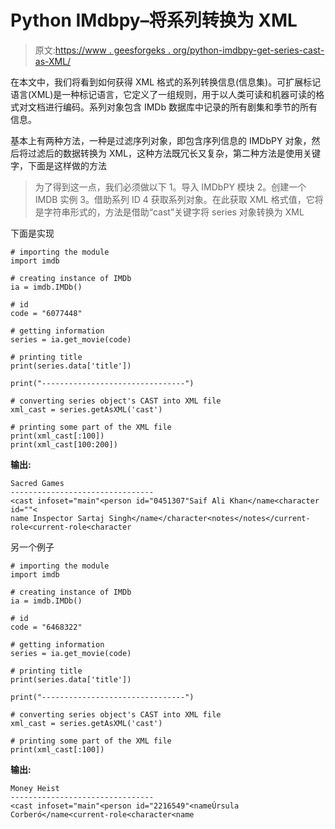 # Python IMdbpy–将系列转换为 XML

> 原文:[https://www . geesforgeks . org/python-imdbpy-get-series-cast-as-XML/](https://www.geeksforgeeks.org/python-imdbpy-getting-series-cast-as-xml/)

在本文中，我们将看到如何获得 XML 格式的系列转换信息(信息集)。可扩展标记语言(XML)是一种标记语言，它定义了一组规则，用于以人类可读和机器可读的格式对文档进行编码。系列对象包含 IMDb 数据库中记录的所有剧集和季节的所有信息。

基本上有两种方法，一种是过滤序列对象，即包含序列信息的 IMDbPY 对象，然后将过滤后的数据转换为 XML，这种方法既冗长又复杂，第二种方法是使用关键字，下面是这样做的方法

> 为了得到这一点，我们必须做以下
> 1。导入 IMDbPY 模块
> 2。创建一个 IMDB 实例
> 3。借助系列 ID
> 4 获取系列对象。在此获取 XML 格式值，它将是字符串形式的，方法是借助“cast”关键字将 series 对象转换为 XML

下面是实现

```
# importing the module
import imdb

# creating instance of IMDb
ia = imdb.IMDb()

# id 
code = "6077448"

# getting information 
series = ia.get_movie(code) 

# printing title 
print(series.data['title']) 

print("--------------------------------")

# converting series object's CAST into XML file
xml_cast = series.getAsXML('cast')

# printing some part of the XML file
print(xml_cast[:100])
print(xml_cast[100:200])
```

**输出:**

```
Sacred Games
--------------------------------
<cast infoset="main"<person id="0451307"Saif Ali Khan</name<character id=""<
name Inspector Sartaj Singh</name</character<notes</notes</current-role<current-role<character
```

另一个例子

```
# importing the module
import imdb

# creating instance of IMDb
ia = imdb.IMDb()

# id 
code = "6468322"

# getting information 
series = ia.get_movie(code) 

# printing title 
print(series.data['title']) 

print("--------------------------------")

# converting series object's CAST into XML file
xml_cast = series.getAsXML('cast')

# printing some part of the XML file
print(xml_cast[:100])
```

**输出:**

```
Money Heist
--------------------------------
<cast infoset="main"<person id="2216549"<nameÚrsula Corberó</name<current-role<character<name
```